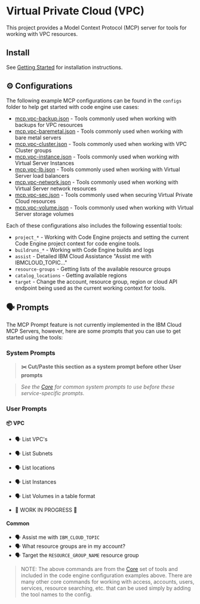 # Virtual Private Cloud (VPC)

This project provides a Model Context Protocol (MCP) server for tools for working with VPC resources.

## Install

See [Getting Started](https://ibm-cloud.github.io/mcp/overview/) for installation instructions.

## ⚙️ Configurations

The following example MCP configurations can be found in the `configs` folder to help get started with code engine use cases:

- [mcp.vpc-backup.json](https://github.com/IBM-Cloud/ibmcloud-mcp-server/blob/main/src/vpc/configs/mcp.vpc-backup.json) - Tools commonly used when working with backups for VPC resources
- [mcp.vpc-baremetal.json](https://github.com/IBM-Cloud/ibmcloud-mcp-server/blob/main/src/vpc/configs/mcp.vpc-baremetal.json) - Tools commonly used when working with bare metal servers
- [mcp.vpc-cluster.json](https://github.com/IBM-Cloud/ibmcloud-mcp-server/blob/main/src/vpc/configs/mcp.vpc-cluster.json) - Tools commonly used when working with VPC Cluster groups
- [mcp.vpc-instance.json](https://github.com/IBM-Cloud/ibmcloud-mcp-server/blob/main/src/vpc/configs/mcp.vpc-instance.json) - Tools commonly used when working with Virtual Server Instances
- [mcp.vpc-lb.json](https://github.com/IBM-Cloud/ibmcloud-mcp-server/blob/main/src/vpc/configs/mcp.vpc-lb.json) - Tools commonly used when working with Virtual Server load balancers
- [mcp.vpc-network.json](https://github.com/IBM-Cloud/ibmcloud-mcp-server/blob/main/src/vpc/configs/mcp.vpc-network.json) - Tools commonly used when working with Virtual Server network resources
- [mcp.vpc-sec.json](https://github.com/IBM-Cloud/ibmcloud-mcp-server/blob/main/src/vpc/configs/mcp.vpc-sec.json) - Tools commonly used when securing Virtual Private Cloud resources
- [mcp.vpc-volume.json](https://github.com/IBM-Cloud/ibmcloud-mcp-server/blob/main/src/vpc/configs/mcp.vpc-volume.json) - Tools commonly used when working with Virtual Server storage volumes

Each of these configurations also includes the following essential tools:

- `project_*` - Working with Code Engine projects and setting the current Code Engine project context for code engine tools.
- `buildruns_*` - Working with Code Engine builds and logs
- `assist` - Detailed IBM Cloud Assistance "Assist me with IBMCLOUD_TOPIC..."
- `resource-groups` - Getting lists of the available resource groups
- `catalog_locations` - Getting available regions
- `target` - Change the account, resource group, region or cloud API endpoint being used as the current working context for tools.

## 🗣️ Prompts

The MCP Prompt feature is not currently implemented in the IBM Cloud MCP Servers, however, here are some prompts that you can 
use to get started using the tools:

### System Prompts

> **✂️ Cut/Paste this section as a system prompt before other User prompts**

> _See the [Core](https://github.com/IBM-Cloud/ibmcloud-mcp-server/blob/main/src/core/README.md) for common system prompts to use before these service-specific prompts._

### User Prompts

#### 📦 VPC

- 🗣️ List VPC's
- 🗣️ List Subnets
- 🗣️ List locations
- 🗣️ List Instances
- 🗣️ List Volumes in a table format

- 🚧 WORK IN PROGRESS 🚧

#### Common

- 🗣️ Assist me with `IBM_CLOUD_TOPIC`
- 🗣️ What resource groups are in my account?
- 🗣️ Target the `RESOURCE_GROUP_NAME` resource group

> NOTE: The above commands are from the [Core](https://github.com/IBM-Cloud/ibmcloud-mcp-server/blob/main/src/core/README.md) set of tools and included in the code engine configuration examples above.  There are many other core commands for working with access, accounts, users, services, resource searching, etc. that can be used simply by adding the tool names to the config.

